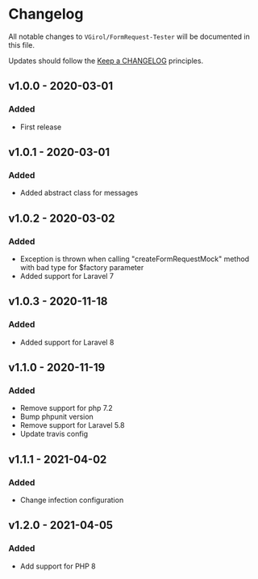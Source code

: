 # Changelog

All notable changes to `VGirol/FormRequest-Tester` will be documented in this file.

Updates should follow the [Keep a CHANGELOG](http://keepachangelog.com/) principles.

## v1.0.0 - 2020-03-01

### Added

- First release

## v1.0.1 - 2020-03-01

### Added

- Added abstract class for messages

## v1.0.2 - 2020-03-02

### Added

- Exception is thrown when calling "createFormRequestMock" method with bad type for $factory parameter
- Added support for Laravel 7

## v1.0.3 - 2020-11-18

### Added

- Added support for Laravel 8

## v1.1.0 - 2020-11-19

### Added

- Remove support for php 7.2
- Bump phpunit version
- Remove support for Laravel 5.8
- Update travis config

## v1.1.1 - 2021-04-02

### Added

- Change infection configuration

## v1.2.0 - 2021-04-05

### Added

- Add support for PHP 8
